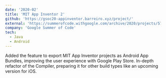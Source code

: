 ```yaml
---
date: '2020-02'
title: 'MIT App Inventor 2'
github: 'https://gsoc20-appinventor.barreiro.xyz/project/'
external: 'https://summerofcode.withgoogle.com/archive/2020/projects/5789768257896448'
company: 'Google Summer of Code'
tech:
  - Java
  - Android
---
```


Added the feature to export MIT App Inventor projects as Android App Bundles, improving the user experience with
Google Play Store. In-depth refactor of the Compiler, preparing it for other build types like an upcoming version for
iOS.
